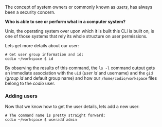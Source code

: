 The concept of system owners or commonly known as _users_, has always been a security concern.

__Who is able to see or perform what in a computer system?__

Unix, the operating system over upon which it is built this CLI is built on, is one of those systems that rely its whole structure on user permissions. 

Lets get more details about our user:

```
# Get user group information and id:
codio ~/workspace $ id
```

By observing the results of this command, the `ls -l` command output gets an immediate association with the `uid` (_user id_ and username) and the `gid` (_group id_ and default group name) and how our `/home/codio/workspace` files belong to the _codio_ user. 

### Adding users

Now that we know how to get the user details, lets add a new user: 

```
# The command name is pretty straight forward:
codio ~/workspace $ useradd admin
```